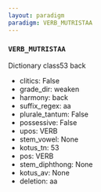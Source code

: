 ```yaml
---
layout: paradigm
paradigm: VERB_MUTRISTAA
---
```

### ` VERB_MUTRISTAA `

Dictionary class53 back
* clitics: False
* grade_dir: weaken
* harmony: back
* suffix_regex: aa
* plurale_tantum: False
* possessive: False
* upos: VERB
* stem_vowel: None
* kotus_tn: 53
* pos: VERB
* stem_diphthong: None
* kotus_av: None
* deletion: aa
